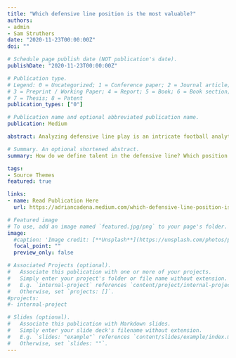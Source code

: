 ```yaml
---
title: "Which defensive line position is the most valuable?"
authors:
- admin
- Sam Struthers
date: "2020-11-23T00:00:00Z"
doi: ""

# Schedule page publish date (NOT publication's date).
publishDate: "2020-11-23T00:00:00Z"

# Publication type.
# Legend: 0 = Uncategorized; 1 = Conference paper; 2 = Journal article;
# 3 = Preprint / Working Paper; 4 = Report; 5 = Book; 6 = Book section;
# 7 = Thesis; 8 = Patent
publication_types: ["0"]

# Publication name and optional abbreviated publication name.
publication: Medium

abstract: Analyzing defensive line play is an intricate football analytics process since we don’t know each player’s assignment. Another challenge is determining which one of the defensive line positions is the most “important.” In other words, which position should front offices pay in a salary cap league like the NFL? Sports Info Solutions asked themselves the same question and decided to start a competition to find out. Here are our answers.

# Summary. An optional shortened abstract.
summary: How do we define talent in the defensive line? Which position in the defensive line is the most is the most valuable? We aim to answer these questions in this analysis. This project was our submission to the Sports Info Solutions Analytics Challenge 2020.

tags:
- Source Themes
featured: true

links:
- name: Read Publication Here
  url: https://adriancadena.medium.com/which-defensive-line-position-is-the-most-valuable-3b8d68e196e6

# Featured image
# To use, add an image named `featured.jpg/png` to your page's folder.
image:
  #caption: 'Image credit: [**Unsplash**](https://unsplash.com/photos/pLCdAaMFLTE)'
  focal_point: ""
  preview_only: false

# Associated Projects (optional).
#   Associate this publication with one or more of your projects.
#   Simply enter your project's folder or file name without extension.
#   E.g. `internal-project` references `content/project/internal-project/index.md`.
#   Otherwise, set `projects: []`.
#projects:
#- internal-project

# Slides (optional).
#   Associate this publication with Markdown slides.
#   Simply enter your slide deck's filename without extension.
#   E.g. `slides: "example"` references `content/slides/example/index.md`.
#   Otherwise, set `slides: ""`.
---
```

